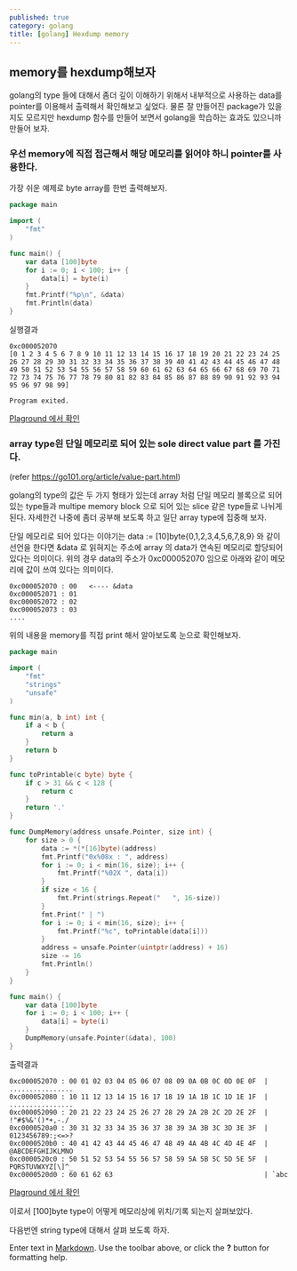 ```yaml
---
published: true
category: golang
title: [golang] Hexdump memory
---
```

## memory를 hexdump해보자

golang의 type 들에 대해서 좀더 깊이 이해하기 위해서 내부적으로 사용하는 data를 pointer를 이용해서 출력해서 확인해보고 싶었다. 물론 잘 만들어진 package가 있을 지도 모르지만 hexdump 함수를 만들어 보면서 golang을 학습하는 효과도 있으니까 만들어 보자.

### 우선 memory에 직접 접근해서 해당 메모리를 읽어야 하니 pointer를 사용한다.
가장 쉬운 예제로 byte array를 한번 출력해보자.

```go
package main

import (
	"fmt"
)

func main() {
	var data [100]byte
	for i := 0; i < 100; i++ {
		data[i] = byte(i)
	}
	fmt.Printf("%p\n", &data)
	fmt.Println(data)
}
```
실행결과
```
0xc000052070
[0 1 2 3 4 5 6 7 8 9 10 11 12 13 14 15 16 17 18 19 20 21 22 23 24 25 26 27 28 29 30 31 32 33 34 35 36 37 38 39 40 41 42 43 44 45 46 47 48 49 50 51 52 53 54 55 56 57 58 59 60 61 62 63 64 65 66 67 68 69 70 71 72 73 74 75 76 77 78 79 80 81 82 83 84 85 86 87 88 89 90 91 92 93 94 95 96 97 98 99]

Program exited.
```
[Plaground 에서 확인](https://play.golang.org/p/ihtSODDIExm)

### array type읜 단일 메모리로 되어 있는 sole direct value part 를 가진다.
(refer https://go101.org/article/value-part.html)

golang의 type의 값은 두 가지 형태가 있는데 array 처럼 단일 메모리 블록으로 되어 있는 type들과 multipe memory block 으로 되어 있는 slice 같은 type들로 나뉘게 된다. 자세한건 나중에 좀더 공부해 보도록 하고 일단 array type에 집중해 보자.

단일 메모리로 되어 있다는 이야기는 data := [10]byte{0,1,2,3,4,5,6,7,8,9} 와 같이 선언을 한다면 &data 로 읽혀지는 주소에 array 의 data가 연속된 메모리로 할당되어 있다는 의미이다. 위의 경우 data의 주소가 0xc000052070 임으로 아래와 같이 메모리에 값이 쓰여 있다는 의미이다.
```
0xc000052070 : 00   <---- &data
0xc000052071 : 01
0xc000052072 : 02
0xc000052073 : 03
....
```

위의 내용을 memory를 직접 print 해서 알아보도록 눈으로 확인해보자.

```go
package main

import (
	"fmt"
	"strings"
	"unsafe"
)

func min(a, b int) int {
	if a < b {
		return a
	}
	return b
}

func toPrintable(c byte) byte {
	if c > 31 && c < 128 {
		return c
	}
	return '.'
}

func DumpMemory(address unsafe.Pointer, size int) {
	for size > 0 {
		data := *(*[16]byte)(address)
		fmt.Printf("0x%08x : ", address)
		for i := 0; i < min(16, size); i++ {
			fmt.Printf("%02X ", data[i])
		}
		if size < 16 {
			fmt.Print(strings.Repeat("   ", 16-size))
		}
		fmt.Print(" | ")
		for i := 0; i < min(16, size); i++ {
			fmt.Printf("%c", toPrintable(data[i]))
		}
		address = unsafe.Pointer(uintptr(address) + 16)
		size -= 16
		fmt.Println()
	}
}

func main() {
	var data [100]byte
	for i := 0; i < 100; i++ {
		data[i] = byte(i)
	}
	DumpMemory(unsafe.Pointer(&data), 100)
}

```
출력결과
```
0xc000052070 : 00 01 02 03 04 05 06 07 08 09 0A 0B 0C 0D 0E 0F  | ................
0xc000052080 : 10 11 12 13 14 15 16 17 18 19 1A 1B 1C 1D 1E 1F  | ................
0xc000052090 : 20 21 22 23 24 25 26 27 28 29 2A 2B 2C 2D 2E 2F  |  !"#$%&'()*+,-./
0xc0000520a0 : 30 31 32 33 34 35 36 37 38 39 3A 3B 3C 3D 3E 3F  | 0123456789:;<=>?
0xc0000520b0 : 40 41 42 43 44 45 46 47 48 49 4A 4B 4C 4D 4E 4F  | @ABCDEFGHIJKLMNO
0xc0000520c0 : 50 51 52 53 54 55 56 57 58 59 5A 5B 5C 5D 5E 5F  | PQRSTUVWXYZ[\]^_
0xc0000520d0 : 60 61 62 63                                      | `abc
```
[Plaground 에서 확인](https://play.golang.org/p/ukhQKxfM9Jx)

이로서 [100]byte type이 어떻게 메모리상에 위치/기록 되는지 살펴보았다.

다음번엔 string type에 대해서 살펴 보도록 하자.

Enter text in [Markdown](http://daringfireball.net/projects/markdown/). Use the toolbar above, or click the **?** button for formatting help.
